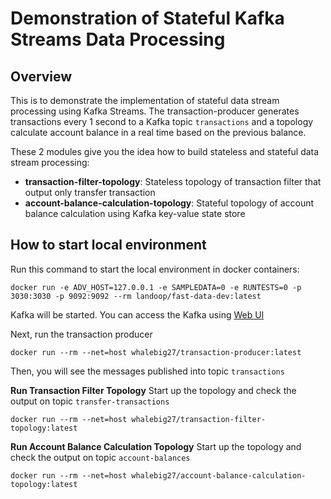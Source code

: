 # Demonstration of Stateful Kafka Streams Data Processing

## Overview
This is to demonstrate the implementation of stateful data stream processing using Kafka Streams. 
The transaction-producer generates transactions every 1 second to a Kafka topic `transactions` and a topology
calculate account balance in a real time based on the previous balance.

These 2 modules give you the idea how to build stateless and stateful data stream processing:
- **transaction-filter-topology**: Stateless topology of transaction filter that output only transfer transaction
- **account-balance-calculation-topology**: Stateful topology of account balance calculation using Kafka key-value state store 

## How to start local environment

Run this command to start the local environment in docker containers:
```
docker run -e ADV_HOST=127.0.0.1 -e SAMPLEDATA=0 -e RUNTESTS=0 -p 3030:3030 -p 9092:9092 --rm landoop/fast-data-dev:latest
```

Kafka will be started. You can access the Kafka using [Web UI](http://localhost:3030)

Next, run the transaction producer
```
docker run --rm --net=host whalebig27/transaction-producer:latest
```
Then, you will see the messages published into topic `transactions`

**Run Transaction Filter Topology**
Start up the topology and check the output on topic `transfer-transactions`
```
docker run --rm --net=host whalebig27/transaction-filter-topology:latest
```

**Run Account Balance Calculation Topology**
Start up the topology and check the output on topic `account-balances`
```
docker run --rm --net=host whalebig27/account-balance-calculation-topology:latest
```
